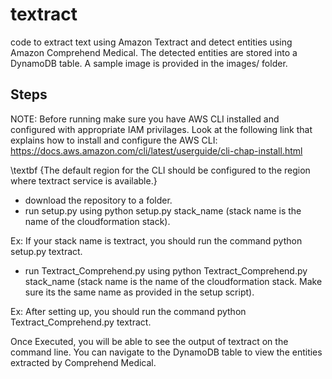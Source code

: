 # textract
code to extract text using Amazon Textract and detect entities using Amazon Comprehend Medical. The detected entities are stored into a DynamoDB table. A sample image is provided in the images/ folder.
## Steps
NOTE: Before running make sure you have AWS CLI installed and configured with appropriate IAM privilages. Look at the following link that explains how to install and configure the AWS CLI:
https://docs.aws.amazon.com/cli/latest/userguide/cli-chap-install.html

\textbf {The default region for the CLI should be configured to the region where textract service is available.}

* download the repository to a folder.
* run setup.py using python setup.py stack_name (stack name is the name of the cloudformation stack). 

Ex: If your stack name is textract, you should run the command python setup.py textract.

* run Textract_Comprehend.py using  python Textract_Comprehend.py stack_name (stack name is the name of the cloudformation stack. Make sure its the same name as provided in the setup script). 


Ex: After setting up, you should run the command python Textract_Comprehend.py textract.


Once Executed, you will be able to see the output of textract on the command line. You can navigate to the DynamoDB table to view the entities extracted by Comprehend Medical.
